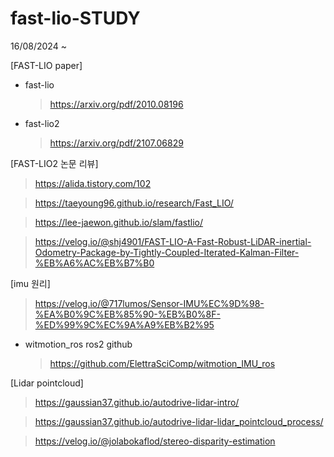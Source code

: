 # fast-lio-STUDY
16/08/2024 ~ 

[FAST-LIO paper]

- fast-lio
  > https://arxiv.org/pdf/2010.08196

- fast-lio2
  > https://arxiv.org/pdf/2107.06829



[FAST-LIO2 논문 리뷰]

  > https://alida.tistory.com/102

  > https://taeyoung96.github.io/research/Fast_LIO/

  > https://lee-jaewon.github.io/slam/fastlio/

  > https://velog.io/@shj4901/FAST-LIO-A-Fast-Robust-LiDAR-inertial-Odometry-Package-by-Tightly-Coupled-Iterated-Kalman-Filter-%EB%A6%AC%EB%B7%B0



[imu 원리]

  > https://velog.io/@717lumos/Sensor-IMU%EC%9D%98-%EA%B0%9C%EB%85%90-%EB%B0%8F-%ED%99%9C%EC%9A%A9%EB%B2%95

- witmotion_ros ros2 github

  > https://github.com/ElettraSciComp/witmotion_IMU_ros


[Lidar pointcloud]

  > https://gaussian37.github.io/autodrive-lidar-intro/

> https://gaussian37.github.io/autodrive-lidar-lidar_pointcloud_process/

> https://velog.io/@jolabokaflod/stereo-disparity-estimation




